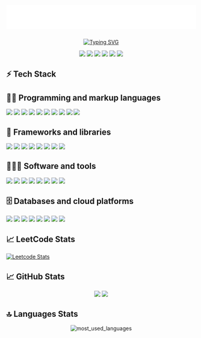 <h1 align="center">
    <img src="https://github.com/ShivamPatel-India/ShivamPatel-India/blob/main/logos/name.svg" alt="Shivam Patel" />
</h1>

<p align="center">
    <a href="https://github.com/ShivamPatel-India">
    <img src="https://readme-typing-svg.demolab.com?font=Calibri&size=25&duration=1400&pause=800&color=0077FF,E3242B&center=true&vCenter=true&width=500&lines=Hey!+Great+to+see+you+here!;Passionate+Software+Engineer;Exploring+AI+%26+Cloud+Computing;Building+Scalable+Web+Applications;Problem+Solver+%7C+Tech+Enthusiast;Always+Curious+%26+Eager+to+Learn!" alt="Typing SVG" />
    </a>

</p>

<p align="center">
    <a href="https://shivampatel.onrender.com/" title="GitHub"><img src="https://skillicons.dev/icons?i=github" /></a>
    <a href="https://www.linkedin.com/in/shivam-patel-b7420416b/" title="LinkedIn"><img src="https://skillicons.dev/icons?i=linkedin" /></a>
    <a href="mailto:shivampatel.sp151@gmail.com" title="Gmail"><img src="https://skillicons.dev/icons?i=gmail" /></a>
    <a href="https://x.com/ShivamPatel9292" title="Twitter/X"><img src="https://skillicons.dev/icons?i=twitter" /></a>
    <a href="https://discord.com/users/1121444839561633794" title="Discord"><img src="https://skillicons.dev/icons?i=discord" /></a>
    <a href="https://www.instagram.com/shivampatell7/" title="Instagram"><img src="https://skillicons.dev/icons?i=instagram" /></a>
</p>

## ⚡ Tech Stack

## 👨‍💻 Programming and markup languages

<p align="left">
    <a title="Java"><img src="https://skillicons.dev/icons?i=java" /></a>
    <a title="JavaScript"><img src="https://skillicons.dev/icons?i=js" /></a>
    <a title="TypeScript"><img src="https://skillicons.dev/icons?i=ts" /></a>
    <a title="Python"><img src="https://skillicons.dev/icons?i=py" /></a>
    <a title="HTML"><img src="https://skillicons.dev/icons?i=html" /></a>
    <a title="CSS"><img src="https://skillicons.dev/icons?i=css" /></a>
    <a title="Go"><img src="https://skillicons.dev/icons?i=go" /></a>
    <a title="C++"><img src="https://skillicons.dev/icons?i=cpp" /></a>
    <a title="C"><img src="https://skillicons.dev/icons?i=c" /></a>
    <a title="LaTeX"><img src="https://skillicons.dev/icons?i=latex" /></a>
</p>

## 🧰 Frameworks and libraries

<p align="left">
    <a title="React"><img src="https://skillicons.dev/icons?i=react" /></a>
    <a title="Next.js"><img src="https://skillicons.dev/icons?i=nextjs" /></a>
    <a title="Spring"><img src="https://skillicons.dev/icons?i=spring" /></a>
    <a title="Node.js"><img src="https://skillicons.dev/icons?i=nodejs" /></a>
    <a title="Express"><img src="https://skillicons.dev/icons?i=express" /></a>
    <a title="TailwindCSS"><img src="https://skillicons.dev/icons?i=tailwind" /></a>
    <a title="Django"><img src="https://skillicons.dev/icons?i=django" /></a>
    <a title="Three.js"><img src="https://skillicons.dev/icons?i=threejs" /></a>
</p>

## 🧑🏻‍💻 Software and tools

<p align="left">
    <a title="Git"><img src="https://skillicons.dev/icons?i=git" /></a>
    <a title="Postman"><img src="https://skillicons.dev/icons?i=postman" /></a>
    <a title="Docker"><img src="https://skillicons.dev/icons?i=docker" /></a>
    <a title="Kubernetes"><img src="https://skillicons.dev/icons?i=kubernetes" /></a>
    <a title="Jenkins"><img src="https://skillicons.dev/icons?i=jenkins" /></a>
    <a title="Terraform"><img src="https://skillicons.dev/icons?i=terraform" /></a>
    <a title="Linux"><img src="https://skillicons.dev/icons?i=linux" /></a>
    <a title="Windows"><img src="https://skillicons.dev/icons?i=windows" /></a>
</p>

## 🗄️ Databases and cloud platforms

<p align="left">
    <a title="MySQL"><img src="https://skillicons.dev/icons?i=mysql" /></a>
    <a title="MongoDB"><img src="https://skillicons.dev/icons?i=mongodb" /></a>
    <a title="PostgreSQL"><img src="https://skillicons.dev/icons?i=postgres" /></a>
    <a title="Redis"><img src="https://skillicons.dev/icons?i=redis" /></a>
    <a title="DynamoDB"><img src="https://skillicons.dev/icons?i=dynamodb" /></a>
    <a title="AWS"><img src="https://skillicons.dev/icons?i=aws" /></a>
    <a title="Azure"><img src="https://skillicons.dev/icons?i=azure" /></a>
    <a title="Google Cloud Platform"><img src="https://skillicons.dev/icons?i=gcp" /></a>
</p>

## 📈 LeetCode Stats

[![Leetcode Stats](https://leetcard.jacoblin.cool/tom_01)](https://leetcode.com/tom_01)

## 📈 GitHub Stats

<p align="center">
    <img width="48%" src="https://github-readme-stats.vercel.app/api?username=ShivamPatel-India&show_icons=true&theme=dark" />
    <img width="48%" src="https://github-readme-streak-stats.herokuapp.com/?user=ShivamPatel-India&theme=dark&hide_border=true" />
</p>

## 🔝 Languages Stats

<p align="center">
<img alt="most_used_languages" src="https://github-readme-stats.vercel.app/api/top-langs/?username=ShivamPatel-India&layout=compact&theme=dark&langs_count=10" />
</p>
